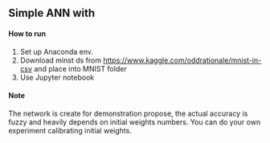## Simple ANN with

#### How to run

1. Set up Anaconda env.
2. Download minst ds from https://www.kaggle.com/oddrationale/mnist-in-csv and place into MNIST folder
3. Use Jupyter notebook

#### Note
The network is create for demonstration propose, the actual accuracy is fuzzy and heavily depends on initial weights numbers.
You can do your own experiment calibrating  initial weights.
